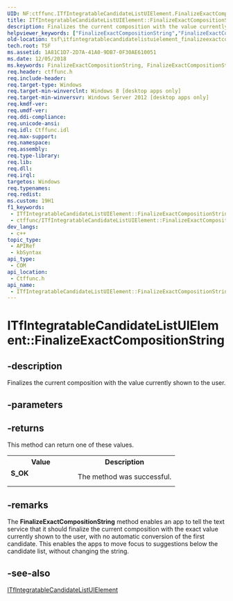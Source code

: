```yaml
---
UID: NF:ctffunc.ITfIntegratableCandidateListUIElement.FinalizeExactCompositionString
title: ITfIntegratableCandidateListUIElement::FinalizeExactCompositionString (ctffunc.h)
description: Finalizes the current composition with the value currently shown to the user.
helpviewer_keywords: ["FinalizeExactCompositionString","FinalizeExactCompositionString method [Text Services Framework]","FinalizeExactCompositionString method [Text Services Framework]","ITfIntegratableCandidateListUIElement interface","ITfIntegratableCandidateListUIElement interface [Text Services Framework]","FinalizeExactCompositionString method","ITfIntegratableCandidateListUIElement.FinalizeExactCompositionString","ITfIntegratableCandidateListUIElement::FinalizeExactCompositionString","ctffunc/ITfIntegratableCandidateListUIElement::FinalizeExactCompositionString","tsf.itfintegratablecandidatelistuielement_finalizeexactcompositionstring"]
old-location: tsf\itfintegratablecandidatelistuielement_finalizeexactcompositionstring.htm
tech.root: TSF
ms.assetid: 1A81C1D7-2D7A-41A0-9DB7-0F30AE610051
ms.date: 12/05/2018
ms.keywords: FinalizeExactCompositionString, FinalizeExactCompositionString method [Text Services Framework], FinalizeExactCompositionString method [Text Services Framework],ITfIntegratableCandidateListUIElement interface, ITfIntegratableCandidateListUIElement interface [Text Services Framework],FinalizeExactCompositionString method, ITfIntegratableCandidateListUIElement.FinalizeExactCompositionString, ITfIntegratableCandidateListUIElement::FinalizeExactCompositionString, ctffunc/ITfIntegratableCandidateListUIElement::FinalizeExactCompositionString, tsf.itfintegratablecandidatelistuielement_finalizeexactcompositionstring
req.header: ctffunc.h
req.include-header: 
req.target-type: Windows
req.target-min-winverclnt: Windows 8 [desktop apps only]
req.target-min-winversvr: Windows Server 2012 [desktop apps only]
req.kmdf-ver: 
req.umdf-ver: 
req.ddi-compliance: 
req.unicode-ansi: 
req.idl: Ctffunc.idl
req.max-support: 
req.namespace: 
req.assembly: 
req.type-library: 
req.lib: 
req.dll: 
req.irql: 
targetos: Windows
req.typenames: 
req.redist: 
ms.custom: 19H1
f1_keywords:
 - ITfIntegratableCandidateListUIElement::FinalizeExactCompositionString
 - ctffunc/ITfIntegratableCandidateListUIElement::FinalizeExactCompositionString
dev_langs:
 - c++
topic_type:
 - APIRef
 - kbSyntax
api_type:
 - COM
api_location:
 - Ctffunc.h
api_name:
 - ITfIntegratableCandidateListUIElement::FinalizeExactCompositionString
---
```


# ITfIntegratableCandidateListUIElement::FinalizeExactCompositionString


## -description

Finalizes the current composition with the value currently shown to the user.

## -parameters

## -returns

This method can return one of these values.

<table>
<tr>
<th>Value</th>
<th>Description</th>
</tr>
<tr>
<td width="40%">
<dl>
<dt><b>S_OK</b></dt>
</dl>
</td>
<td width="60%">
The method was successful.

</td>
</tr>
</table>

## -remarks

The <b>FinalizeExactCompositionString</b> method enables an app to tell the text service that it should finalize the current composition with the exact
    value currently shown to the user, with no automatic conversion of the first candidate.  This enables the apps to move focus
    to suggestions below the candidate list, without changing the string.

## -see-also

<a href="/windows/desktop/api/ctffunc/nn-ctffunc-itfintegratablecandidatelistuielement">ITfIntegratableCandidateListUIElement</a>

